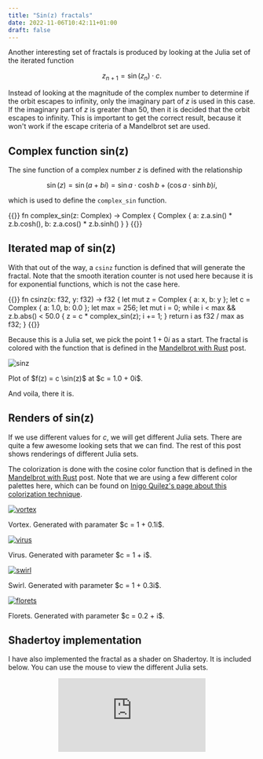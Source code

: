 ```yaml
---
title: "Sin(z) fractals"
date: 2022-11-06T10:42:11+01:00
draft: false
---
```


Another interesting set of fractals is produced by looking at the Julia set of the iterated function

$$
z_{n+1} = \sin (z_n) \cdot c.
$$

Instead of looking at the magnitude of the complex number to determine if the orbit escapes to infinity, only the imaginary part of $z$ is used in this case. If the imaginary part of $z$ is greater than 50, then it is decided that the orbit escapes to infinity. This is important to get the correct result, because it won't work if the escape criteria of a Mandelbrot set are used.

## Complex function sin(z)

The sine function of a complex number $z$ is defined with the relationship

$$
\sin(z) = \sin(a + bi) = \sin a \cdot \cosh b + (\cos a \cdot \sinh b)i,
$$

which is used to define the `complex_sin` function.

{{<highlight rust>}}
fn complex_sin(z: Complex) -> Complex {
    Complex { 
        a: z.a.sin() * z.b.cosh(),
        b: z.a.cos() * z.b.sinh()
    }
}
{{</highlight>}}

## Iterated map of sin(z)

With that out of the way, a `csinz` function is defined that will generate the fractal.
Note that the smooth iteration counter is not used here because it is for exponential functions, which is not the case here.

{{<highlight rust>}}
fn csinz(x: f32, y: f32) -> f32 {
    let mut z = Complex { a: x, b: y };
    let c = Complex { a: 1.0, b: 0.0 };
    let max = 256;
    let mut i = 0;
    while i < max && z.b.abs() < 50.0 {
        z = c * complex_sin(z);
        i += 1;
    }
    return i as f32 / max as f32;
}
{{</highlight>}}

Because this is a Julia set, we pick the point $1 + 0i$ as a start. The fractal is colored with the function that is defined in the [Mandelbrot with Rust](mandelbrot-rust) post.

![sinz](/sinz.png)
<figcaption>Plot of $f(z) = c \sin(z)$ at $c = 1.0 + 0i$.</figcaption>


And voila, there it is.

## Renders of sin(z)

If we use different values for $c$, we will get different Julia sets. There are quite a few awesome looking sets that we can find. The rest of this post shows renderings of different Julia sets.

The colorization is done with the cosine color function that is defined in the [Mandelbrot with Rust](mandelbrot-rust) post. Note that we are using a few different color palettes here, which can be found on [Inigo Quilez's page about this colorization technique](https://iquilezles.org/articles/palettes/).

[![vortex](/vortex.png)](/vortex.png)
<figcaption>Vortex. Generated with paramater $c = 1 + 0.1i$.</figcaption>

[![virus](/virus.png)](/virus.png)
<figcaption>Virus. Generated with parameter $c = 1 + i$.</figcaption>

[![swirl](/swirl.png)](/swirl.png)
<figcaption>Swirl. Generated with parameter $c = 1 + 0.3i$.</figcaption>

[![florets](/florets.png)](/florets.png)
<figcaption>Florets. Generated with parameter $c = 0.2 + i$.</figcaption>

## Shadertoy implementation

I have also implemented the fractal as a shader on Shadertoy. 
It is included below.
You can use the mouse to view the different Julia sets.

<div style="text-align: center">
    <iframe frameborder="0" src="https://www.shadertoy.com/embed/ms23Dw?gui=true&t=10&paused=true&muted=false" allowfullscreen></iframe>
</div>